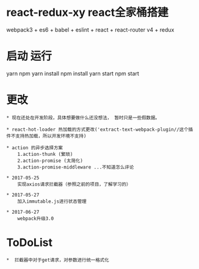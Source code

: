 
# react-redux-xy react全家桶搭建

webpack3 + es6 + babel + eslint + react + react-router v4 + redux 

# 启动 运行

yarn                      npm 
yarn install              npm install 
yarn start                npm start                      

# 更改

    * 现在还处在开发阶段，具体想要做什么还没想法， 暂时只是一些假数据。 

    * react-hot-loader 热加载的方式更改('extract-text-webpack-plugin//这个插  件不支持热加载，所以开发环境不支持)

    * action 的异步选择方案
        1.action-thunk (繁琐)
        2.action-promise (太简化)
        3.action-promise-middleware ...不知道怎么评论

    * 2017-05-25
        实现axios请求拦截器（参照之前的项目，了解学习的）

    * 2017-05-27
        加入immutable.js进行状态管理
        
    * 2017-06-27
        webpack升级3.0

# ToDoList

    *  拦截器中对于get请求，对参数进行统一格式化
